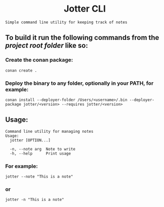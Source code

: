 # <div align="center"> Jotter CLI </div>
```Simple command line utility for keeping track of notes```

## To build it run the following commands from the *project root folder* like so:
### Create the conan package:
```console
conan create .
```
### Deploy the binary to any folder, optionally in your PATH, for example:
```console
conan install --deployer-folder /Users/<username>/.bin --deployer-package jotter/<version> --requires jotter/<version>
```

## Usage:

```
Command line utility for managing notes
Usage:
  jotter [OPTION...]

  -n, --note arg  Note to write
  -h, --help      Print usage
```

### For example:

```console
jotter --note "This is a note"
```
### or
```console
jotter -n "This is a note"
``` 
